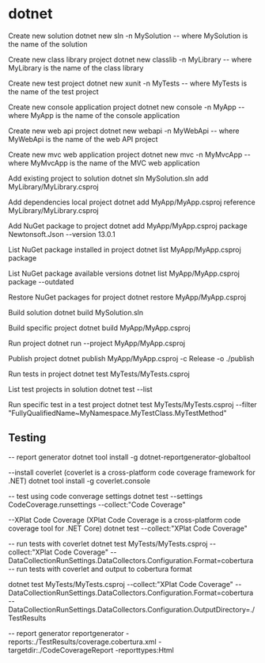 # dotnet 

Create new solution
dotnet new sln -n MySolution -- where MySolution is the name of the solution

Create new class library project
dotnet new classlib -n MyLibrary -- where MyLibrary is the name of the class library

Create new test project
dotnet new xunit -n MyTests -- where MyTests is the name of the test project

Create new console application project
dotnet new console -n MyApp -- where MyApp is the name of the console application

Create new web api project
dotnet new webapi -n MyWebApi -- where MyWebApi is the name of the web API project

Create new mvc web application project
dotnet new mvc -n MyMvcApp -- where MyMvcApp is the name of the MVC web application

Add existing project to solution
dotnet sln MySolution.sln add MyLibrary/MyLibrary.csproj

Add dependencies local project
dotnet add MyApp/MyApp.csproj reference MyLibrary/MyLibrary.csproj

Add NuGet package to project
dotnet add MyApp/MyApp.csproj package Newtonsoft.Json --version 13.0.1 

List NuGet package installed in project
dotnet list MyApp/MyApp.csproj package

List NuGet package available versions
dotnet list MyApp/MyApp.csproj package --outdated

Restore NuGet packages for project
dotnet restore MyApp/MyApp.csproj

Build solution
dotnet build MySolution.sln

Build specific project
dotnet build MyApp/MyApp.csproj

Run project
dotnet run --project MyApp/MyApp.csproj

Publish project
dotnet publish MyApp/MyApp.csproj -c Release -o ./publish

Run tests in project
dotnet test MyTests/MyTests.csproj

List test projects in solution
dotnet test --list

Run specific test in a test project
dotnet test MyTests/MyTests.csproj --filter "FullyQualifiedName~MyNamespace.MyTestClass.MyTestMethod"

## Testing

-- report generator
dotnet tool install -g dotnet-reportgenerator-globaltool

--install coverlet (coverlet is a cross-platform code coverage framework for .NET)
dotnet tool install -g coverlet.console

-- test using code converage settings
dotnet test --settings CodeCoverage.runsettings --collect:"Code Coverage"

--XPlat Code Coverage (XPlat Code Coverage is a cross-platform code coverage tool for .NET Core)
dotnet test --collect:"XPlat Code Coverage"

-- run tests with coverlet
dotnet test MyTests/MyTests.csproj --collect:"XPlat Code Coverage" -- DataCollectionRunSettings.DataCollectors.Configuration.Format=cobertura
-- run tests with coverlet and output to cobertura format

dotnet test MyTests/MyTests.csproj --collect:"XPlat Code Coverage" -- DataCollectionRunSettings.DataCollectors.Configuration.Format=cobertura -- DataCollectionRunSettings.DataCollectors.Configuration.OutputDirectory=./TestResults

-- report generator
reportgenerator -reports:./TestResults/coverage.cobertura.xml -targetdir:./CodeCoverageReport -reporttypes:Html
